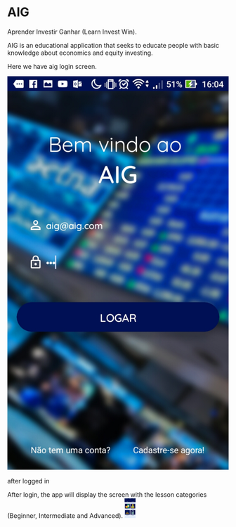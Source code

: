 # AIG
Aprender Investir Ganhar (Learn Invest Win).

AIG is an educational application that seeks to educate people with basic knowledge about economics and equity investing.


Here we have aig login screen.

![alt text](aigfotos/login.jpeg "AIG Login Screen")


after logged in

After login, the app will display the screen with the lesson categories (Beginner, Intermediate and Advanced).
<img src="aigfotos/categorias.jpeg" width="5%"></img>
